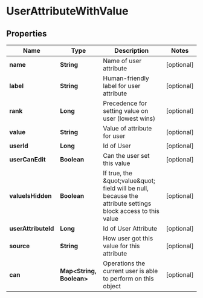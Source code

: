 
# UserAttributeWithValue

## Properties
Name | Type | Description | Notes
------------ | ------------- | ------------- | -------------
**name** | **String** | Name of user attribute |  [optional]
**label** | **String** | Human-friendly label for user attribute |  [optional]
**rank** | **Long** | Precedence for setting value on user (lowest wins) |  [optional]
**value** | **String** | Value of attribute for user |  [optional]
**userId** | **Long** | Id of User |  [optional]
**userCanEdit** | **Boolean** | Can the user set this value |  [optional]
**valueIsHidden** | **Boolean** | If true, the \&quot;value\&quot; field will be null, because the attribute settings block access to this value |  [optional]
**userAttributeId** | **Long** | Id of User Attribute |  [optional]
**source** | **String** | How user got this value for this attribute |  [optional]
**can** | **Map&lt;String, Boolean&gt;** | Operations the current user is able to perform on this object |  [optional]



